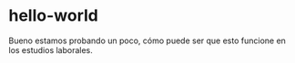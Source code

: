 # hello-world
Bueno estamos probando un poco, cómo puede ser que esto funcione en los estudios laborales. 
